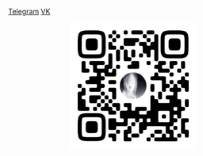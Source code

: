 [Telegram](https://t.me/hinqiwame)
[VK](https://vk.com/livingworstofallmydays)

<p align="center">
  <img width="256" alt="VK QR" src="qr.png">
</p>
